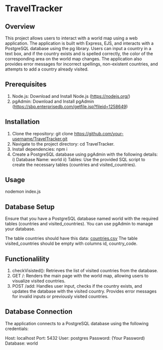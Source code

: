 # TravelTracker

## Overview
This project allows users to interact with a world map using a web application. The application is built with Express, EJS, and interacts with a PostgreSQL database using the pg library. Users can input a country in a text box, and if the country exists and is spelled correctly, the color of the corresponding area on the world map changes. The application also provides error messages for incorrect spellings, non-existent countries, and attempts to add a country already visited.

## Prerequisites

1) Node.js: Download and Install Node.js (https://nodejs.org/)
2) pgAdmin: Download and Install pgAdmin (https://sbp.enterprisedb.com/getfile.jsp?fileid=1258649)

## Installation

1) Clone the repository: git clone https://github.com/your-username/TravelTracker.git
2) Navigate to the project directory: cd TravelTracker.
3) Install dependencies: npm i
4) Create a PostgreSQL database using pgAdmin with the following details:
  i) Database Name: world
  ii) Tables: Use the provided SQL script to create the necessary tables (countries and visited_countries).

## Usage

nodemon index.js

## Database Setup

Ensure that you have a PostgreSQL database named world with the required tables (countries and visited_countries). You can use pgAdmin to manage your database.

The table countries should have this data: [countries.csv](https://github.com/AthanasiosOikonomou/TravelTracker/files/13854991/countries.csv)
The table visited_countries should be empty with columns id, country_code.

## Functionalility

1) checkVisisted(): Retrieves the list of visited countries from the database.
2) GET /: Renders the main page with the world map, allowing users to visualize visited countries.
3) POST /add: Handles user input, checks if the country exists, and updates the database with the visited country. Provides error messages for invalid inputs or previously visited countries.

## Database Connection

The application connects to a PostgreSQL database using the following credentials:

Host: localhost
Port: 5432
User: postgres
Password: (Your Password)
Database: world

